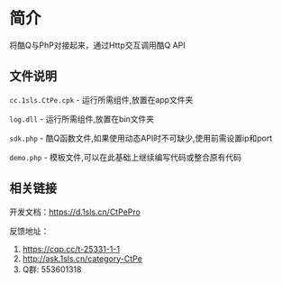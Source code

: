 # 简介
将酷Q与PhP对接起来，通过Http交互调用酷Q API

文件说明
--------
`cc.1sls.CtPe.cpk` - 运行所需组件,放置在app文件夹

`log.dll` - 运行所需组件,放置在bin文件夹

`sdk.php` - 酷Q函数文件,如果使用动态API时不可缺少,使用前需设置ip和port

`demo.php` - 模板文件,可以在此基础上继续编写代码或整合原有代码

相关链接
--------
开发文档：https://d.1sls.cn/CtPePro

反馈地址：

1. https://cqp.cc/t-25331-1-1
2. http://ask.1sls.cn/category-CtPe
3. Q群: 553601318